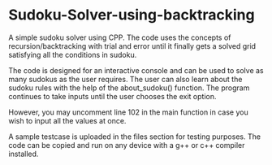 # Sudoku-Solver-using-backtracking

A simple sudoku solver using CPP. The code uses the concepts of recursion/backtracking with trial and error until it finally gets a solved grid satisfying all the conditions in sudoku.

The code is designed for an interactive console and can be used to solve as many sudokus as the user requires. The user can also learn about the sudoku rules with the help of the about_sudoku() function. The program continues to take inputs until the user chooses the exit option.

However, you may uncomment line 102 in the main function in case you wish to input all the values at once.

A sample testcase is uploaded in the files section for testing purposes. The code can be copied and run on any device with a g++ or c++ compiler installed.
